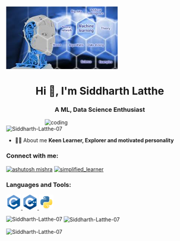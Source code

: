 ![logo](https://github.com/Siddharth-Latthe-07/Siddharth-Latthe-07/blob/main/github.jpg)
<h1 align="center">Hi 👋, I'm Siddharth Latthe</h1>
<h3 align="center">A ML, Data Science Enthusiast</h3>

<img align="right" alt="coding" width="400" src="https://user-images.githubusercontent.com/55389276/140866485-8fb1c876-9a8f-4d6a-98dc-08c4981eaf70.gif">

<p align="left"> <img src="https://komarev.com/ghpvc/?username=Siddharth-Latthe-07&label=Profile%20views&color=0e75b6&style=flat" alt="Siddharth-Latthe-07" /> </p>

- 👨‍💻 About me  **Keen Learner, Explorer and motivated personality**

<h3 align="left">Connect with me:</h3>
<p align="left">
<a href="https://linkedin.com/in/siddharth-latthe" target="blank"><img align="center" src="https://raw.githubusercontent.com/rahuldkjain/github-profile-readme-generator/master/src/images/icons/Social/linked-in-alt.svg" alt="ashutosh mishra" height="30" width="40" /></a>
<a href="https://instagram.com/sidd_latthe" target="blank"><img align="center" src="https://raw.githubusercontent.com/rahuldkjain/github-profile-readme-generator/master/src/images/icons/Social/instagram.svg" alt="simplified_learner" height="30" width="40" /></a>
</p>

<h3 align="left">Languages and Tools:</h3>
<p align="left"> <a href="https://www.cprogramming.com/" target="_blank" rel="noreferrer"> <img src="https://raw.githubusercontent.com/devicons/devicon/master/icons/c/c-original.svg" alt="c" width="40" height="40"/> </a> <a href="https://www.w3schools.com/cpp/" target="_blank" rel="noreferrer"> <img src="https://raw.githubusercontent.com/devicons/devicon/master/icons/cplusplus/cplusplus-original.svg" alt="cplusplus" width="40" height="40"/> </a>   <a href="https://www.python.org" target="_blank" rel="noreferrer"> <img src="https://raw.githubusercontent.com/devicons/devicon/master/icons/python/python-original.svg" alt="python" width="40" height="40"/> </a> </p>



<p><img align="left" src="https://github-readme-stats.vercel.app/api/top-langs?username=Siddharth-Latthe-07&show_icons=true&locale=en&layout=compact" alt="Siddharth-Latthe-07" /></p>

<p>&nbsp;<img align="center" src="https://github-readme-stats.vercel.app/api?username=Siddharth-Latthe-07&show_icons=true&locale=en" alt="Siddharth-Latthe-07" /></p>

<p><img align="center" src="https://github-readme-streak-stats.herokuapp.com/?user=Siddharth-Latthe-07&" alt="Siddharth-Latthe-07" /></p>
